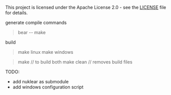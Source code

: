 
This project is licensed under the Apache License 2.0 - see the [LICENSE](LICENSE) file for details.

generate compile commands
> bear -- make

build
> make linux
> make windows

> make // to build both
> make clean // removes build files

TODO:
- add nuklear as submodule
- add windows configuration script

